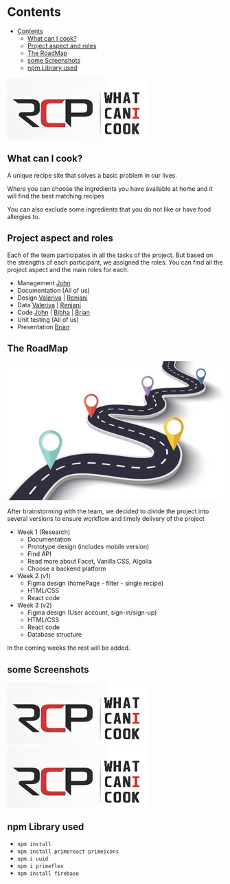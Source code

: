 # Contents

- [Contents](#contents)
  - [What can I cook?](#what-can-i-cook)
  - [Project aspect and roles](#project-aspect-and-roles)
  - [The RoadMap](#the-roadmap)
  - [some Screenshots](#some-screenshots)
  - [npm Library used](#npm-library-used)

![logo](public/assets/design/../RCP-logo.jpg)

## What can I cook?

A unique recipe site that solves a basic problem in our lives.

Where you can choose the ingredients you have available at home and it will find the best matching recipes

You can also exclude some ingredients that you do not like or have food allergies to.

## Project aspect and roles

Each of the team participates in all the tasks of the project. But based on the strengths of each participant, we assigned the roles. You can find all the project aspect and the main roles for each.

- Management [John](https://github.com/johnedelbi)
- Documentation (All of us)
- Design [Valeriya](https://github.com/V-Valkiriya) | [Renjani](https://github.com/renjani2022)
- Data [Valeriya](https://github.com/V-Valkiriya) | [Renjani](https://github.com/renjani2022)
- Code [John](https://github.com/johnedelbi) | [Bibha](https://github.com/bibhasingh) | [Brian](https://github.com/BrianMunene96)
- Unit testing (All of us)
- Presentation [Brian](https://github.com/BrianMunene96)

## The RoadMap

![RoadMap](public/assets/design/../roadmap.jpg)

After brainstorming with the team, we decided to divide the project into several versions to ensure workflow and timely delivery of the project

- Week 1 (Research)
  - Documentation
  - Prototype design (includes mobile version)
  - Find API
  - Read more about Facet, Vanilla CSS, Algolia
  - Choose a backend platform
- Week 2 (v1)
  - Figma design (homePage - filter - single recipe)
  - HTML/CSS
  - React code
- Week 3 (v2)
  - Figma design (User account, sign-in/sign-up)
  - HTML/CSS
  - React code
  - Database structure

In the coming weeks the rest will be added.

## some Screenshots

![logo](public/assets/design/../RCP-logo.jpg)
![logo](public/assets/design/../RCP-logo.jpg)

## npm Library used

- `npm install`
- `npm install primereact primeicons`
- `npm i uuid`
- `npm i primeflex`
- `npm install firebase`
